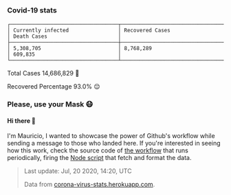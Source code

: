 
### Covid-19 stats

```
┌───────────────────────────────────┬───────────────────────────────────┬───────────────────────────────────┐
│ Currently infected                │ Recovered Cases                   │ Death Cases                       │
├───────────────────────────────────┼───────────────────────────────────┼───────────────────────────────────┤
│ 5,308,705                         │ 8,768,289                         │ 609,835                           │
└───────────────────────────────────┴───────────────────────────────────┴───────────────────────────────────┘
```

Total Cases 14,686,829 🦠

Recovered Percentage 93.0% 😌

### Please, use your Mask 😷

#### Hi there 👋
I'm Mauricio, I wanted to showcase the power of Github's workflow while sending a message to those who landed here.
If you're interested in seeing how this work, check the source code of [the workflow](https://github.com/mdottavio/mdottavio/blob/master/.github/workflows/updateReadme.yml) that runs periodically, firing
the [Node script](https://github.com/mdottavio/mdottavio/tree/covidstats) that fetch and format the data.

> Last update: Jul, 20 2020, 14:20, UTC
>
> Data from [corona-virus-stats.herokuapp.com](https://corona-virus-stats.herokuapp.com/api/v1/cases/general-stats).
